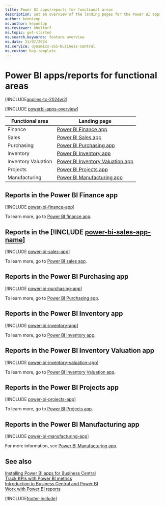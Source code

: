 ```yaml
---
title: Power BI apps/reports for functional areas
description: Get an overview of the landing pages for the Power BI apps available in functional areas in Business Central.
author: kennienp
ms.author: kepontop
ms.reviewer: bholtorf
ms.topic: get-started
ms.search.keywords: feature overview
ms.date: 11/07/2024
ms.service: dynamics-365-business-central
ms.custom: bap-template
---
```


# Power BI apps/reports for functional areas

[!INCLUDE[applies-to-2024w2](includes/applies-to-2024w2.md)]

[!INCLUDE [powerbi-apps-overview](includes/powerbi-apps-overview.md)]

| Functional area      | Landing page                 |
|----------------------| ---------------------------- |
| Finance              | [Power BI Finance app](finance-powerbi-app.md) |
| Sales                | [Power BI Sales app](sales-powerbi-app.md) |
| Purchasing           | [Power BI Purchasing app](purchases-powerbi-app.md) |
| Inventory            | [Power BI Inventory app](inventory-powerbi-app.md) |
| Inventory Valuation  | [Power BI Inventory Valuation app](inventory-valuation-powerbi-app.md) |
| Projects             | [Power BI Projects app](projects-powerbi-app.md) |
| Manufacturing        | [Power BI Manufacturing app](manufacturing-powerbi-app.md) |

## Reports in the Power BI Finance app

[!INCLUDE [power-bi-finance-app](includes/power-bi-finance-app.md)]

To learn more, go to [Power BI finance app](finance-powerbi-app.md).

## Reports in the [!INCLUDE [power-bi-sales-app-name](includes/power-bi-sales-app-name.md)]

[!INCLUDE [power-bi-sales-app](includes/power-bi-sales-app.md)]

To learn more, go to [Power BI sales app](sales-powerbi-app.md).

## Reports in the Power BI Purchasing app

[!INCLUDE [power-bi-purchasing-app](includes/power-bi-purchasing-app.md)]

To learn more, go to [Power BI Purchasing app](purchases-powerbi-app.md).

## Reports in the Power BI Inventory app

[!INCLUDE [power-bi-inventory-app](includes/power-bi-inventory-app.md)]

To learn more, go to [Power BI Inventory app](inventory-powerbi-app.md).

## Reports in the Power BI Inventory Valuation app

[!INCLUDE [power-bi-inventory-valuation-app](includes/power-bi-inventory-valuation-app.md)]

To learn more, go to [Power BI Inventory Valuation app](inventory-valuation-powerbi-app.md).

## Reports in the Power BI Projects app

[!INCLUDE [power-bi-projects-app](includes/power-bi-projects-app.md)]

To learn more, go to [Power BI Projects app](projects-powerbi-app.md).

## Reports in the Power BI Manufacturing app

[!INCLUDE [power-bi-manufacturing-app](includes/power-bi-manufacturing-app.md)]

For more information, see [Power BI Manufacturing app](manufacturing-powerbi-app.md).

## See also

[Installing Power BI apps for Business Central](across-powerbi-install-business-central-apps.md)  
[Track KPIs with Power BI metrics](track-kpis-with-power-bi-metrics.md)  
[Introduction to Business Central and Power BI](admin-powerbi.md)  
[Work with Power BI reports](across-working-with-powerbi.md)  

[!INCLUDE[footer-include](includes/footer-banner.md)]
